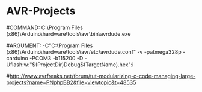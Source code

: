 # AVR-Projects

#COMMAND: C:\Program Files (x86)\Arduino\hardware\tools\avr\bin\avrdude.exe

#ARGUMENT: -C"C:\Program Files (x86)\Arduino\hardware\tools\avr/etc/avrdude.conf" -v -patmega328p -carduino -PCOM3 -b115200 -D -Uflash:w:"$(ProjectDir)Debug\$(TargetName).hex":i

#http://www.avrfreaks.net/forum/tut-modularizing-c-code-managing-large-projects?name=PNphpBB2&file=viewtopic&t=48535
